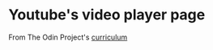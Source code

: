 # Youtube's video player page

From The Odin Project's [curriculum](https://www.theodinproject.com/lessons/embedding-images-and-video)
